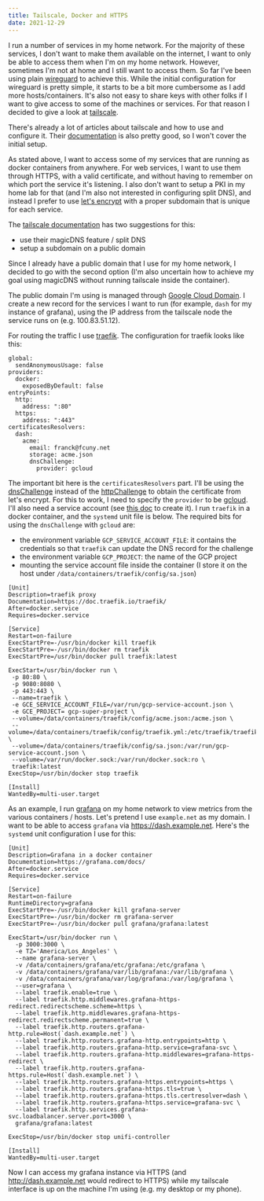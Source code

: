 ```yaml
---
title: Tailscale, Docker and HTTPS
date: 2021-12-29
---
```


I run a number of services in my home network. For the majority of these services, I don't want to make them available on the internet, I want to only be able to access them when I'm on my home network. However, sometimes I'm not at home and I still want to access them. So far I've been using plain [wireguard](https://www.wireguard.com/) to achieve this. While the initial configuration for wireguard is pretty simple, it starts to be a bit more cumbersome as I add more hosts/containers. It's also not easy to share keys with other folks if I want to give access to some of the machines or services. For that reason I decided to give a look at [tailscale](https://tailscale.com/).

There's already a lot of articles about tailscale and how to use and configure it. Their [documentation](https://tailscale.com/kb/) is also pretty good, so I won't cover the initial setup.

As stated above, I want to access some of my services that are running as docker containers from anywhere. For web services, I want to use them through HTTPS, with a valid certificate, and without having to remember on which port the service it's listening. I also don't want to setup a PKI in my home lab for that (and I'm also not interested in configuring split DNS), and instead I prefer to use [let's encrypt](https://letsencrypt.org/) with a proper subdomain that is unique for each service.

The [tailscale documentation](https://tailscale.com/kb/1054/dns/) has two suggestions for this:

- use their magicDNS feature / split DNS
- setup a subdomain on a public domain

Since I already have a public domain that I use for my home network, I decided to go with the second option (I'm also uncertain how to achieve my goal using magicDNS without running tailscale inside the container).

The public domain I'm using is managed through [Google Cloud Domain](https://cloud.google.com/dns/docs/tutorials/create-domain-tutorial). I create a new record for the services I want to run (for example, `dash` for my instance of grafana), using the IP address from the tailscale node the service runs on (e.g. 100.83.51.12).

For routing the traffic I use [traefik](https://traefik.io/). The configuration for traefik looks like this:

    global:
      sendAnonymousUsage: false
    providers:
      docker:
        exposedByDefault: false
    entryPoints:
      http:
        address: ":80"
      https:
        address: ":443"
    certificatesResolvers:
      dash:
        acme:
          email: franck@fcuny.net
          storage: acme.json
          dnsChallenge:
            provider: gcloud

The important bit here is the `certificatesResolvers` part. I'll be using the [dnsChallenge](https://doc.traefik.io/traefik/user-guides/docker-compose/acme-dns/) instead of the [httpChallenge](https://doc.traefik.io/traefik/user-guides/docker-compose/acme-http/) to obtain the certificate from let's encrypt. For this to work, I need to specify the `provider` to be [gcloud](https://go-acme.github.io/lego/dns/gcloud/). I'll also need a service account (see [this doc](https://cloud.google.com/docs/authentication/production#providing_credentials_to_your_application) to create it). I run `traefik` in a docker container, and the `systemd` unit file is below. The required bits for using the `dnsChallenge` with `gcloud` are:

- the environment variable `GCP_SERVICE_ACCOUNT_FILE`: it contains the credentials so that `traefik` can update the DNS record for the challenge
- the environment variable `GCP_PROJECT`: the name of the GCP project
- mounting the service account file inside the container (I store it on the host under `/data/containers/traefik/config/sa.json`)

```systemd
[Unit]
Description=traefik proxy
Documentation=https://doc.traefik.io/traefik/
After=docker.service
Requires=docker.service

[Service]
Restart=on-failure
ExecStartPre=-/usr/bin/docker kill traefik
ExecStartPre=-/usr/bin/docker rm traefik
ExecStartPre=/usr/bin/docker pull traefik:latest

ExecStart=/usr/bin/docker run \
 -p 80:80 \
 -p 9080:8080 \
 -p 443:443 \
 --name=traefik \
 -e GCE_SERVICE_ACCOUNT_FILE=/var/run/gcp-service-account.json \
 -e GCE_PROJECT= gcp-super-project \
 --volume=/data/containers/traefik/config/acme.json:/acme.json \
 --volume=/data/containers/traefik/config/traefik.yml:/etc/traefik/traefik.yml:ro \
 --volume=/data/containers/traefik/config/sa.json:/var/run/gcp-service-account.json \
 --volume=/var/run/docker.sock:/var/run/docker.sock:ro \
 traefik:latest
ExecStop=/usr/bin/docker stop traefik

[Install]
WantedBy=multi-user.target
```

As an example, I run [grafana](https://grafana.com/) on my home network to view metrics from the various containers / hosts. Let's pretend I use `example.net` as my domain. I want to be able to access `grafana` via <https://dash.example.net>. Here's the `systemd` unit configuration I use for this:

    [Unit]
    Description=Grafana in a docker container
    Documentation=https://grafana.com/docs/
    After=docker.service
    Requires=docker.service

    [Service]
    Restart=on-failure
    RuntimeDirectory=grafana
    ExecStartPre=-/usr/bin/docker kill grafana-server
    ExecStartPre=-/usr/bin/docker rm grafana-server
    ExecStartPre=-/usr/bin/docker pull grafana/grafana:latest

    ExecStart=/usr/bin/docker run \
      -p 3000:3000 \
      -e TZ='America/Los_Angeles' \
      --name grafana-server \
      -v /data/containers/grafana/etc/grafana:/etc/grafana \
      -v /data/containers/grafana/var/lib/grafana:/var/lib/grafana \
      -v /data/containers/grafana/var/log/grafana:/var/log/grafana \
      --user=grafana \
      --label traefik.enable=true \
      --label traefik.http.middlewares.grafana-https-redirect.redirectscheme.scheme=https \
      --label traefik.http.middlewares.grafana-https-redirect.redirectscheme.permanent=true \
      --label traefik.http.routers.grafana-http.rule=Host(`dash.example.net`) \
      --label traefik.http.routers.grafana-http.entrypoints=http \
      --label traefik.http.routers.grafana-http.service=grafana-svc \
      --label traefik.http.routers.grafana-http.middlewares=grafana-https-redirect \
      --label traefik.http.routers.grafana-https.rule=Host(`dash.example.net`) \
      --label traefik.http.routers.grafana-https.entrypoints=https \
      --label traefik.http.routers.grafana-https.tls=true \
      --label traefik.http.routers.grafana-https.tls.certresolver=dash \
      --label traefik.http.routers.grafana-https.service=grafana-svc \
      --label traefik.http.services.grafana-svc.loadbalancer.server.port=3000 \
      grafana/grafana:latest

    ExecStop=/usr/bin/docker stop unifi-controller

    [Install]
    WantedBy=multi-user.target

Now I can access my grafana instance via HTTPS (and <http://dash.example.net> would redirect to HTTPS) while my tailscale interface is up on the machine I'm using (e.g. my desktop or my phone).
